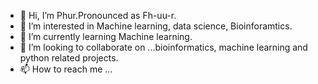 - 👋 Hi, I’m Phur.Pronounced as Fh-uu-r. 
- 👀 I’m interested in Machine learning, data science, Bioinforamtics. 
- 🌱 I’m currently learning Machine learning. 
- 💞️ I’m looking to collaborate on ...bioinformatics, machine learning and python related projects. 
- 📫 How to reach me ...

<!---
SangmoPhur/SangmoPhur is a ✨ special ✨ repository because its `README.md` (this file) appears on your GitHub profile.
You can click the Preview link to take a look at your changes.
--->
